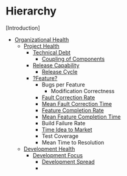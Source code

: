 # Hierarchy

[Introduction]

* [Organizational Health](OrganizationalHealth.md)
  * [Project Health](ProjectHealth.md)
    * [Technical Debt](TechnicalDebt.md)
      * [Coupling of Components](CouplingOfComponents.md)
    * [Release Capability](ReleaseCapability.md)
      * [Release Cycle](ReleaseCycle.md)
    * [?Feature?](Feature.md)
      * Bugs per Feature
        * Modification Correctness
      * [Fault Correction Rate](FaultCorrectionRate.md)
      * [Mean Fault Correction Time](MeanFaultCorrectionTime.md)
      * [Feature Completion Rate](FeatureCompletionRate.md)
      * [Mean Feature Completion Time](MeanFeatureCompletionTime.md)
      * Build Failure Rate
      * [Time Idea to Market](TimeIdeaToMarket.md)
      * Test Coverage
      * Mean Time to Resolution
  * [Development Health](DevelopmentHealth.md)
    * [Development Focus](DevelopmentFocus.md)
      * [Development Spread](DevelopmentSpread.md)
      * 